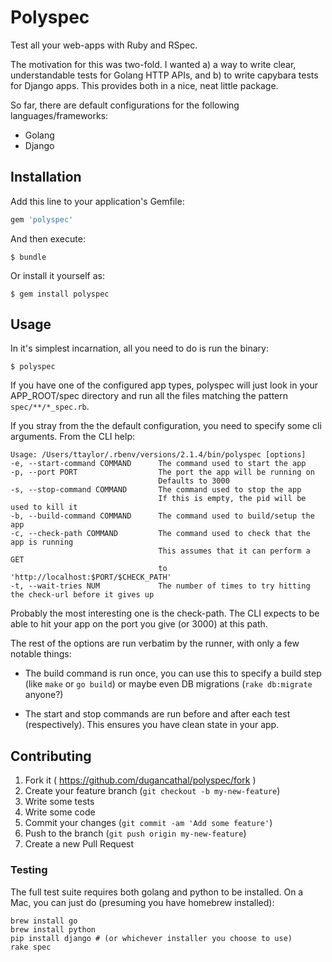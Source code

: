 # Polyspec

Test all your web-apps with Ruby and RSpec.

The motivation for this was two-fold. I wanted a) a way to write
clear, understandable tests for Golang HTTP APIs, and b) to write
capybara tests for Django apps. This provides both in a nice,
neat little package.

So far, there are default configurations for the
following languages/frameworks:

* Golang
* Django

## Installation

Add this line to your application's Gemfile:

```ruby
gem 'polyspec'
```

And then execute:

    $ bundle

Or install it yourself as:

    $ gem install polyspec

## Usage

In it's simplest incarnation, all you need to do is run the binary:

    $ polyspec

If you have one of the configured app types, polyspec will just look
in your APP_ROOT/spec directory and run all the files matching the pattern
`spec/**/*_spec.rb`.

If you stray from the the default configuration, you need to specify some
cli arguments. From the CLI help:

    Usage: /Users/ttaylor/.rbenv/versions/2.1.4/bin/polyspec [options]
    -e, --start-command COMMAND      The command used to start the app
    -p, --port PORT                  The port the app will be running on
                                     Defaults to 3000
    -s, --stop-command COMMAND       The command used to stop the app
                                     If this is empty, the pid will be used to kill it
    -b, --build-command COMMAND      The command used to build/setup the app
    -c, --check-path COMMAND         The command used to check that the app is running
                                     This assumes that it can perform a GET
                                     to 'http://localhost:$PORT/$CHECK_PATH'
    -t, --wait-tries NUM             The number of times to try hitting the check-url before it gives up

Probably the most interesting one is the check-path. The CLI expects
to be able to hit your app on the port you give (or 3000) at this path.

The rest of the options are run verbatim by the runner, with only a
few notable things:

* The build command is run once, you can use this to specify a build step
  (like `make` or `go build`) or maybe even DB migrations
  (`rake db:migrate` anyone?)

* The start and stop commands are run before and after each test (respectively).
  This ensures you have clean state in your app.

## Contributing

1. Fork it ( https://github.com/dugancathal/polyspec/fork )
2. Create your feature branch (`git checkout -b my-new-feature`)
3. Write some tests
4. Write some code
5. Commit your changes (`git commit -am 'Add some feature'`)
6. Push to the branch (`git push origin my-new-feature`)
7. Create a new Pull Request

### Testing

The full test suite requires both golang and python to be installed.
On a Mac, you can just do (presuming you have homebrew installed):

    brew install go
    brew install python
    pip install django # (or whichever installer you choose to use)
    rake spec
